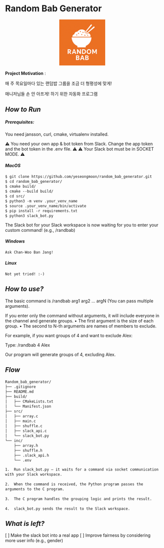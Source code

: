 # Random Bab Generator

<p align="center">
  <img src="./img/randombab.png" alt="Alt Text" width="150">
</p>

**Project Motivation** :

매 주 목요일마다 있는 랜덤밥 그룹을 조금 더 형평성에 맞게!

매니저님들 손 안 아프게! 하기 위한 자동화 프로그램

## _How to Run_

##### Prerequisites:

You need jansson, curl, cmake, virtualenv installed.

⚠️ You need your own app & bot token from Slack. Change the app token and the bot token in the .env file. ⚠️
⚠️ Your Slack bot must be in SOCKET MODE. ⚠️

#### _MacOS_

```
$ git clone https://github.com/yeseongmoon/random_bab_generator.git
$ cd random_bab_generator/
$ cmake build/
$ cmake --build build/
$ cd src/
$ python3 -m venv .your_venv_name
$ source .your_venv_name/bin/activate
$ pip install -r requirements.txt
$ python3 slack_bot.py
```

The Slack bot for your Slack workspace is now waiting for you to enter your custom command! (e.g., /randbab)

#### _Windows_

```
Ask Chan-Woo Ban Jang!
```

#### _Linux_

```
Not yet tried! :-)
```

## _How to use?_

The basic command is /randbab arg1 arg2 ... argN (You can pass multiple arguments).

If you enter only the command without arguments, it will include everyone in the channel and generate groups.
	•	The first argument is the size of each group.
	•	The second to N-th arguments are names of members to exclude.

For example, if you want groups of 4 and want to exclude Alex:

Type: /randbab 4 Alex

Our program will generate groups of 4, excluding Alex.

## _Flow_

```
Random_bab_generator/
├── .gitignore
├── README.md
├── build/
│   ├── CMakeLists.txt
│   └── Manifest.json
├── src/
│   ├── array.c
│   ├── main.c
│   ├── shuffle.c
│   ├── slack_api.c
│   └── slack_bot.py
└── inc/
    ├── array.h
    ├── shuffle.h
    ├── .slack_api.h
    └── .env
```

    1.	Run slack_bot.py — it waits for a command via socket communication with your Slack workspace.

    2.	When the command is received, the Python program passes the arguments to the C program.

    3.	The C program handles the grouping logic and prints the result.

    4.	slack_bot.py sends the result to the Slack workspace.

## _What is left?_

[ ] Make the slack bot into a real app
[ ] Improve fairness by considering more user info (e.g., gender)
